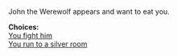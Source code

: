 John the Werewolf appears and want to eat you.

**Choices:**  
[You fight him](s3-e-ylbo.md)  
[You run to a silver room](s3-wereweak.md)